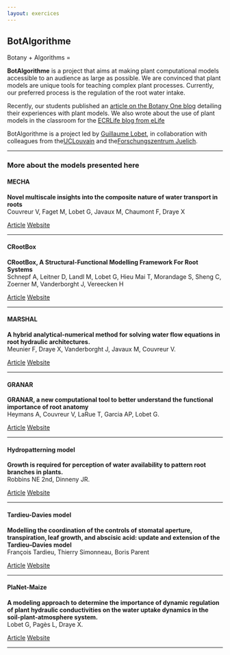 ```yaml
---
layout: exercices
---
```




## BotAlgorithme


Botany <span style="color: green;"><i class="fas fa-leaf"></i></span> + Algorithms <span style="color: orange;"><i class="fas fa-code"></i></span> = <span style="color: red;"><i class="fas fa-heart"></i></span>

**BotAlgorithme** is a project that aims at making plant computational models accessible to an audience as large as possible.  We are convinced that plant models are unique tools for teaching complex plant processes. Currently, our preferred process is the regulation of the root water intake. 

Recently, our students published an [article on the Botany One blog](https://www.botany.one/fr/2018/02/est-il-difficile-dutiliser-des-modeles-informatiques-de-plantes-demandez-nos-etudiants/) detailing their experiences with plant models. We also wrote about the use of plant models in the classroom for the [ECRLife blog from eLife](https://ecrlife.org/creating-mutualism-between-research-and-teaching/)

BotAlgorithme is a project led by [Guillaume Lobet](www.guillaumelobet.be), in collaboration with colleagues from the[UCLouvain](http://www.uclouvain.be) and the[Forschungszentrum Juelich](http://www.fz-juelich.de).



<hr>

### More about the models presented here

<div class="mb-5">
</div>

#### MECHA
**Novel multiscale insights into the composite nature of water transport in roots**
<br>
Couvreur V, Faget M, Lobet G, Javaux M, Chaumont F, Draye X

<a class="btn btn-outline-primary btn-sm mb-1" href="http://biorxiv.org/content/early/2017/06/07/147314.full.pdf" target="_blank"><i class="fal fa-newspaper"></i> Article</a>
<a class="btn btn-outline-success btn-sm mb-1" href="https://mecharoot.github.io/" target="_blank"><i class="fal fa-link"></i> Website</a>
                                       

<hr>

#### CRootBox
**CRootBox, A Structural-Functional Modelling Framework For Root Systems**
<br>
Schnepf A, Leitner D, Landl M, Lobet G, Hieu Mai T, Morandage S, Sheng C, Zoerner M, Vanderborght J, Vereecken H

<a class="btn btn-outline-primary btn-sm mb-1" href="https://paperpile.com/shared/Y3OVEr" target="_blank"><i class="fal fa-newspaper"></i> Article</a>
<a class="btn btn-outline-success btn-sm mb-1" href="https://plant-root-soil-interactions-modelling.github.io/CRootBox/" target="_blank"><i class="fal fa-link"></i> Website</a>

<hr>

#### MARSHAL
**A hybrid analytical-numerical method for solving water flow equations in root hydraulic architectures.** 
<br>
Meunier F, Draye X, Vanderborght J, Javaux M, Couvreur V.  

<a class="btn btn-outline-primary btn-sm mb-1" href="https://paperpile.com/shared/pqeFaT" target="_blank"><i class="fal fa-newspaper"></i> Article</a>
<a class="btn btn-outline-success btn-sm mb-1" href="https://marshal-root.github.io/" target="_blank"><i class="fal fa-link"></i> Website</a>

<hr>

#### GRANAR

**GRANAR, a new computational tool to better understand the functional importance of root anatomy**
<br>
Heymans A, Couvreur V, LaRue T, Garcia AP, Lobet G.

<a class="btn btn-outline-primary btn-sm mb-1" href="https://www.doi.org/10.1101/645036" target="_blank"><i class="fal fa-newspaper"></i> Article</a>
<a class="btn btn-outline-success btn-sm mb-1" href="https://granar.github.io" target="_blank"><i class="fal fa-link"></i> Website</a>


<hr>

#### Hydropatterning model

**Growth is required for perception of water availability to pattern root branches in plants.**
<br>
Robbins NE 2nd, Dinneny JR.

<a class="btn btn-outline-primary btn-sm mb-1" href="https://paperpile.com/app/p/0d9a6c8c-ec10-017d-883d-73672668caed" target="_blank"><i class="fal fa-newspaper"></i> Article</a>
<a class="btn btn-outline-success btn-sm mb-1" href="https://nrobbins.shinyapps.io/20171008_hydropatterning_app/" target="_blank"><i class="fal fa-link"></i> Website</a>

<hr>


#### Tardieu-Davies model

**Modelling the coordination of the controls of stomatal aperture, transpiration, leaf growth, and abscisic acid: update and extension of the Tardieu–Davies model**
<br>
François Tardieu, Thierry Simonneau, Boris Parent

<a class="btn btn-outline-primary btn-sm mb-1" href="https://academic.oup.com/jxb/article/66/8/2227/498302" target="_blank"><i class="fal fa-newspaper"></i> Article</a>
<a class="btn btn-outline-success btn-sm mb-1" href="https://plantmodelling.shinyapps.io/tardieu_davies/" target="_blank"><i class="fal fa-link"></i> Website</a>


<hr>

#### PlaNet-Maize

**A modeling approach to determine the importance of dynamic regulation of plant hydraulic conductivities on the water uptake dynamics in the soil-plant-atmosphere system.**
<br>
Lobet G, Pagès L, Draye X.


<a class="btn btn-outline-primary btn-sm mb-1" href="https://paperpile.com/app/p/ca5ee390-200d-0022-8451-b48293e14525" target="_blank"><i class="fal fa-newspaper"></i> Article</a>
<a class="btn btn-outline-success btn-sm mb-1" href="https://plantmodelling.shinyapps.io/PlaNet_Maize/" target="_blank"><i class="fal fa-link"></i> Website</a>
<hr>
